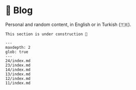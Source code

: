 # 📝 Blog

Personal and random content, in English or in Turkish (🇹🇷).

```{todo}
This section is under construction 🚧
```

```{toctree}
---
maxdepth: 2
glob: true
---
24/index.md
23/index.md
14/index.md
13/index.md
12/index.md
11/index.md
```
